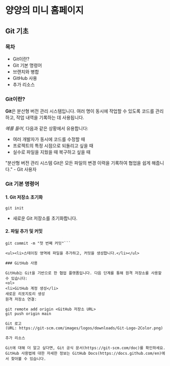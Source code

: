 # 양양의 미니 홈페이지

## Git 기초

### 목차
<ul>
  <li>Git이란?</li>
  <li>Git 기본 명령어</li>
  <li>브랜치와 병합</li>
  <li>GitHub 사용</li>
  <li>추가 리소스</li>
</ul>
  
### Git이란?

**Git**은 분산형 버전 관리 시스템입니다. 여러 명이 동시에 작업할 수 있도록 코드를 관리하고, 작업 내역을 기록하는 데 사용됩니다.

*예를 들어*, 다음과 같은 상황에서 유용합니다:
<ul>
  <li>여러 개발자가 동시에 코드를 수정할 때</li>
  <li>프로젝트의 특정 시점으로 되돌리고 싶을 때</li>
  <li>실수로 파일을 지웠을 때 복구하고 싶을 때</li>
</ul>
"분산형 버전 관리 시스템 Git은 모든 파일의 변경 이력을 기록하여 협업을 쉽게 해줍니다." - Git 사용자

### Git 기본 명령어

#### 1. Git 저장소 초기화

`git init`

<ul><li>새로운 Git 저장소를 초기화합니다.</li></ul>

#### 2. 파일 추가 및 커밋

```git add <파일명>
git commit -m "첫 번째 커밋"```

<ul><li>스테이징 영역에 파일을 추가하고, 커밋을 생성합니다.</li></ul>

### GitHub 사용

GitHub는 Git을 기반으로 한 협업 플랫폼입니다. 다음 단계를 통해 원격 저장소를 사용할 수 있습니다:
<ol>
<li>GitHub 계정 생성</li>
새로운 리포지토리 생성
원격 저장소 연결:

git remote add origin <GitHub 저장소 URL>
git push origin main

Git 로고
(URL: https://git-scm.com/images/logos/downloads/Git-Logo-2Color.png)

추가 리소스

Git에 대해 더 알고 싶다면, Git 공식 문서(https://git-scm.com/doc)를 확인하세요.
GitHub 사용법에 대한 자세한 정보는 GitHub Docs(https://docs.github.com/en)에서 찾아볼 수 있습니다.
